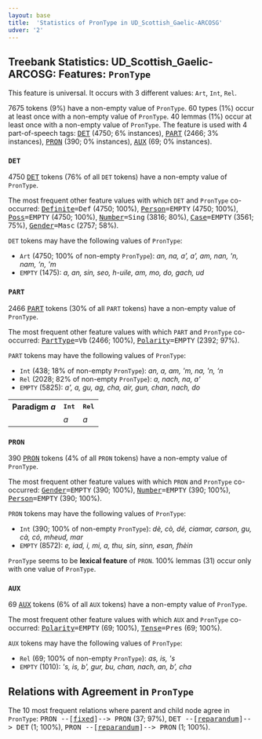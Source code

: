 ```yaml
---
layout: base
title:  'Statistics of PronType in UD_Scottish_Gaelic-ARCOSG'
udver: '2'
---
```


## Treebank Statistics: UD_Scottish_Gaelic-ARCOSG: Features: `PronType`

This feature is universal.
It occurs with 3 different values: `Art`, `Int`, `Rel`.

7675 tokens (9%) have a non-empty value of `PronType`.
60 types (1%) occur at least once with a non-empty value of `PronType`.
40 lemmas (1%) occur at least once with a non-empty value of `PronType`.
The feature is used with 4 part-of-speech tags: <tt><a href="gd_arcosg-pos-DET.html">DET</a></tt> (4750; 6% instances), <tt><a href="gd_arcosg-pos-PART.html">PART</a></tt> (2466; 3% instances), <tt><a href="gd_arcosg-pos-PRON.html">PRON</a></tt> (390; 0% instances), <tt><a href="gd_arcosg-pos-AUX.html">AUX</a></tt> (69; 0% instances).

### `DET`

4750 <tt><a href="gd_arcosg-pos-DET.html">DET</a></tt> tokens (76% of all `DET` tokens) have a non-empty value of `PronType`.

The most frequent other feature values with which `DET` and `PronType` co-occurred: <tt><a href="gd_arcosg-feat-Definite.html">Definite</a></tt><tt>=Def</tt> (4750; 100%), <tt><a href="gd_arcosg-feat-Person.html">Person</a></tt><tt>=EMPTY</tt> (4750; 100%), <tt><a href="gd_arcosg-feat-Poss.html">Poss</a></tt><tt>=EMPTY</tt> (4750; 100%), <tt><a href="gd_arcosg-feat-Number.html">Number</a></tt><tt>=Sing</tt> (3816; 80%), <tt><a href="gd_arcosg-feat-Case.html">Case</a></tt><tt>=EMPTY</tt> (3561; 75%), <tt><a href="gd_arcosg-feat-Gender.html">Gender</a></tt><tt>=Masc</tt> (2757; 58%).

`DET` tokens may have the following values of `PronType`:

* `Art` (4750; 100% of non-empty `PronType`): <em>an, na, a’, a', am, nan, 'n, nam, ‘n, 'm</em>
* `EMPTY` (1475): <em>a, an, sin, seo, h-uile, am, mo, do, gach, ud</em>

### `PART`

2466 <tt><a href="gd_arcosg-pos-PART.html">PART</a></tt> tokens (30% of all `PART` tokens) have a non-empty value of `PronType`.

The most frequent other feature values with which `PART` and `PronType` co-occurred: <tt><a href="gd_arcosg-feat-PartType.html">PartType</a></tt><tt>=Vb</tt> (2466; 100%), <tt><a href="gd_arcosg-feat-Polarity.html">Polarity</a></tt><tt>=EMPTY</tt> (2392; 97%).

`PART` tokens may have the following values of `PronType`:

* `Int` (438; 18% of non-empty `PronType`): <em>an, a, am, 'm, na, 'n, ‘n</em>
* `Rel` (2028; 82% of non-empty `PronType`): <em>a, nach, na, a'</em>
* `EMPTY` (5825): <em>a', a, gu, ag, cha, air, gun, chan, nach, do</em>

<table>
  <tr><th>Paradigm <i>a</i></th><th><tt>Int</tt></th><th><tt>Rel</tt></th></tr>
  <tr><td><tt></tt></td><td><em>a</em></td><td><em>a</em></td></tr>
</table>

### `PRON`

390 <tt><a href="gd_arcosg-pos-PRON.html">PRON</a></tt> tokens (4% of all `PRON` tokens) have a non-empty value of `PronType`.

The most frequent other feature values with which `PRON` and `PronType` co-occurred: <tt><a href="gd_arcosg-feat-Gender.html">Gender</a></tt><tt>=EMPTY</tt> (390; 100%), <tt><a href="gd_arcosg-feat-Number.html">Number</a></tt><tt>=EMPTY</tt> (390; 100%), <tt><a href="gd_arcosg-feat-Person.html">Person</a></tt><tt>=EMPTY</tt> (390; 100%).

`PRON` tokens may have the following values of `PronType`:

* `Int` (390; 100% of non-empty `PronType`): <em>dè, cò, dé, ciamar, carson, gu, cà, có, mheud, mar</em>
* `EMPTY` (8572): <em>e, iad, i, mi, a, thu, sin, sinn, esan, fhèin</em>

`PronType` seems to be **lexical feature** of `PRON`. 100% lemmas (31) occur only with one value of `PronType`.

### `AUX`

69 <tt><a href="gd_arcosg-pos-AUX.html">AUX</a></tt> tokens (6% of all `AUX` tokens) have a non-empty value of `PronType`.

The most frequent other feature values with which `AUX` and `PronType` co-occurred: <tt><a href="gd_arcosg-feat-Polarity.html">Polarity</a></tt><tt>=EMPTY</tt> (69; 100%), <tt><a href="gd_arcosg-feat-Tense.html">Tense</a></tt><tt>=Pres</tt> (69; 100%).

`AUX` tokens may have the following values of `PronType`:

* `Rel` (69; 100% of non-empty `PronType`): <em>as, is, 's</em>
* `EMPTY` (1010): <em>'s, is, b', gur, bu, chan, nach, an, b’, cha</em>

## Relations with Agreement in `PronType`

The 10 most frequent relations where parent and child node agree in `PronType`:
<tt>PRON --[<tt><a href="gd_arcosg-dep-fixed.html">fixed</a></tt>]--> PRON</tt> (37; 97%),
<tt>DET --[<tt><a href="gd_arcosg-dep-reparandum.html">reparandum</a></tt>]--> DET</tt> (1; 100%),
<tt>PRON --[<tt><a href="gd_arcosg-dep-reparandum.html">reparandum</a></tt>]--> PRON</tt> (1; 100%).


